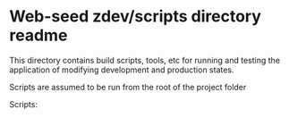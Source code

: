 Web-seed zdev/scripts directory readme
======================================

This directory contains build scripts, tools, etc for running and testing the 
application of modifying development and production states. 

Scripts are assumed to be run from the root of the project folder

Scripts: